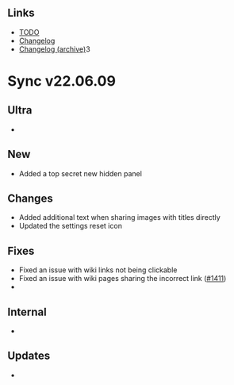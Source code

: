 ## Links

- [TODO](https://todo.syncforreddit.com)
- [Changelog](https://todo.syncforreddit.com/Changelog)
- [Changelog (archive)](https://todo.syncforreddit.com/Changelog-archive)3

# Sync v22.06.09

## Ultra
- 

## New
- Added a top secret new hidden panel

## Changes
- Added additional text when sharing images with titles directly
- Updated the settings reset icon

## Fixes
- Fixed an issue with wiki links not being clickable
- Fixed an issue with wiki pages sharing the incorrect link ([#1411](https://github.com/laurencedawson/sync-for-reddit/issues/1411))
- 

## Internal
- 

## Updates 
- 